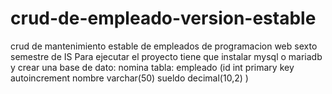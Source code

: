 # crud-de-empleado-version-estable
crud de mantenimiento estable de empleados de programacion web
sexto semestre de IS
Para ejecutar el proyecto tiene que instalar mysql o mariadb y crear una
base de dato: nomina
tabla: 
empleado
(id int primary key autoincrement
 nombre varchar(50)
 sueldo decimal(10,2) )
 
